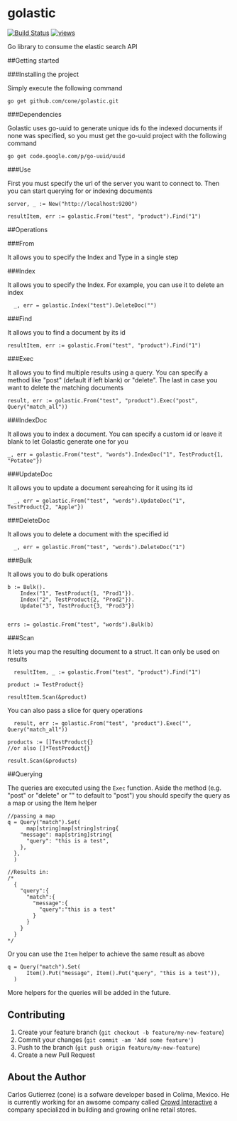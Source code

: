 # golastic

[![Build Status](https://drone.io/github.com/cone/golastic/status.png)](https://drone.io/github.com/cone/golastic/latest)
[![views](https://sourcegraph.com/api/repos/github.com/cone/golastic/.counters/views.svg)](https://sourcegraph.com/github.com/cone/golastic)

Go library to consume the elastic search API

##Getting started

###Installing the project

Simply execute the following command

    go get github.com/cone/golastic.git

###Dependencies

Golastic uses go-uuid to generate unique ids fo the indexed documents
if none was specified, so you must get the go-uuid project with the
following command

    go get code.google.com/p/go-uuid/uuid

###Use

First you must specify the url of the server you want to connect to.
Then you can start querying for or indexing documents

    server, _ := New("http://localhost:9200")

    resultItem, err := golastic.From("test", "product").Find("1")

##Operations

###From

It allows you to specify the Index and Type in a single step

###Index

It allows you to specify the Index. For example, you can use it to
delete an index

	  _, err = golastic.Index("test").DeleteDoc("")

###Find

It allows you to find a document by its id

    resultItem, err := golastic.From("test", "product").Find("1")

###Exec

It allows you to find multiple results using a query. You can specify
a method like "post" (default if left blank) or "delete". The last
in case you want to delete the matching documents

    
	result, err := golastic.From("test", "product").Exec("post", Query("match_all"))

###IndexDoc

It allows you to index a document. You can specify a custom id or leave it blank to let Golastic generate one for you


    _, err = golastic.From("test", "words").IndexDoc("1", TestProduct{1, "Potatoe"})

###UpdateDoc

It allows you to update a document sereahcing for it using its id

	  _, err = golastic.From("test", "words").UpdateDoc("1", TestProduct{2, "Apple"})

###DeleteDoc

It allows you to delete a document with the specified id

	  _, err = golastic.From("test", "words").DeleteDoc("1")

###Bulk

It allows you to do bulk operations

    b := Bulk().
        Index("1", TestProduct{1, "Prod1"}).
        Index("2", TestProduct{2, "Prod2"}).
        Update("3", TestProduct{3, "Prod3"})


    errs := golastic.From("test", "words").Bulk(b)

###Scan

It lets you map the resulting document to a struct. It can only be used
on results

	  resultItem, _ := golastic.From("test", "product").Find("1")

    product := TestProduct{}

    resultItem.Scan(&product)

You can also pass a slice for query operations

	  result, err := golastic.From("test", "product").Exec("", Query("match_all"))

    products := []TestProduct{}
    //or also []*TestProduct{}

    result.Scan(&products)

##Querying

The queries are executed using the ``Exec`` function. Aside the method
(e.g. "post" or "delete" or "" to default to "post") you should specify
the query as a map or using the Item helper

    //passing a map
    q = Query("match").Set(
		  map[string]map[string]string{
        "message": map[string]string{
          "query": "this is a test",
        },
      },
	  )
    
    //Results in:
    /*
      {  
        "query":{  
          "match":{  
            "message":{  
              "query":"this is a test"
            }
          }
        }
      }
    */

Or you can use the ``Item`` helper to achieve the same result as above

    q = Query("match").Set(
		  Item().Put("message", Item().Put("query", "this is a test")),
	  )

More helpers for the queries will be added in the future.

## Contributing

1. Create your feature branch (`git checkout -b feature/my-new-feature`)
2. Commit your changes (`git commit -am 'Add some feature'`)
3. Push to the branch (`git push origin feature/my-new-feature`)
4. Create a new Pull Request

## About the Author

Carlos Gutierrez (cone) is a sofware developer based in Colima, Mexico.
He is currently working for an awsome company called [Crowd Interactive](http://www.crowdint.com) a company specialized in building and growing online retail stores.
